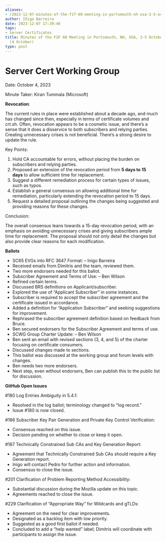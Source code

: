 ```yaml
---
aliases:
- /2023-12-07-minutes-of-the-f2f-60-meeting-in-portsmouth-nh-usa-3-5-october-2023-scwg-4-october/
author: Iñigo Barreira
date: 2023-12-07 17:39:46
tags:
- Server Certificates
title: Minutes of the F2F 60 Meeting in Portsmouth, NH, USA, 3-5 October 2023 – SCWG
  (4 October)
type: post
---
```


# **Server Cert Working Group**

Date: October 4, 2023

Minute Taker: Kiran Tummala (Microsoft)

**Revocation**:

The current rules in place were established about a decade ago, and much has changed since then, especially in terms of certificate volumes and crt.sh. Often, revocation appears to be a cosmetic issue, and there’s a sense that it does a disservice to both subscribers and relying parties. Creating unnecessary crises is not beneficial. There’s a strong desire to update the rule.

Key Points:

1. Hold CA accountable for errors, without placing the burden on subscribers and relying parties.
1. Proposed an extension of the revocation period from **5 days to 15 days** to allow sufficient time for replacement.
1. Suggest a different remediation process for certain types of issues, such as typos.
1. Establish a general consensus on allowing additional time for remediation, particularly extending the revocation period to 15 days.
1. Request a detailed proposal outlining the changes being suggested and providing reasons for these changes.

Conclusion:

The overall consensus leans towards a 15-day revocation period, with an emphasis on avoiding unnecessary crises and giving subscribers ample time for replacement. The proposal should not only detail the changes but also provide clear reasons for each modification.

**Ballots**

- SC65 EVGs into RFC 3647 Format: – Inigo Barreira
- Received emails from Dimitris and the team, reviewed them.
- Two more endorsers needed for this ballot.
- Subscriber Agreement and Terms of Use: – Ben Wilson
- Refined certain terms.
- Discussed BRS definitions on Applicant/subscriber.
- Explored the use of “Applicant Subscriber” in some instances.
- Subscriber is required to accept the subscriber agreement and the certificate issued in accordance.
- Added a definition for “Application Subscriber” and seeking suggestions for improvement.
- Rephrased the subscriber agreement definition based on feedback from Bruce.
- Ben secured endorsers for the Subscriber Agreement and terms of use.
- SCWG Group Charter Update: – Ben Wilson
- Ben sent an email with revised sections (3, 4, and 5) of the charter focusing on certificate consumers.
- Discussed changes made to sections.
- This ballot was discussed at the working group and forum levels with changes.
- Ben needs two more endorsers.
- Next step, even without endorsers, Ben can publish this to the public list for discussion.

**GitHub Open Issues**

#180 Log Entries Ambiguity in 5.4.1:

- Resolved in the log ballot; terminology changed to “log record.”
- Issue #180 is now closed.

#186 Subscriber Key Pair Generation and Private Key Control Verification:

- Consensus reached on this issue.
- Decision pending on whether to close or keep it open.

#187 Technically Constrained Sub CAs and Key Generation Report:

- Agreement that Technically Constrained Sub CAs should require a Key Generation report.
- Inigo will contact Pedro for further action and information.
- Consensus to close the issue.

#201 Clarification of Problem Reporting Method Accessibility:

- Substantial discussion during the Mozilla update on this topic.
- Agreements reached to close the issue.

#229 Clarification of “Appropriate Way” for Wildcards and gTLDs:

- Agreement on the need for clear improvements.
- Designated as a backlog item with low priority.
- Suggested as a good first ballot if needed.
- Concluded to add a “help wanted” label; Dimitris will coordinate with participants to assign the issue.